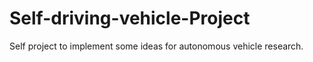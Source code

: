 # Self-driving-vehicle-Project
Self project to implement some ideas for autonomous vehicle research.
